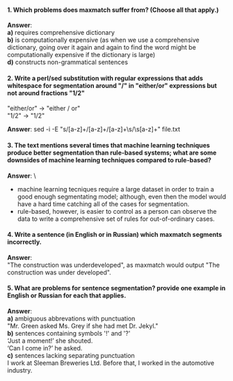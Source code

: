 #### 1. Which problems does maxmatch suffer from? (Choose all that apply.)

**Answer**: \
**a)** requires comprehensive dictionary\
**b)** is computationally expensive  (as when we use a comprehensive dictionary, going over it again and again to find the word might be computationally expensive if the dictionary is large)\
**d)** constructs non-grammatical sentences

#### 2. Write a perl/sed substitution with regular expressions that adds whitespace for segmentation around "/" in "either/or" expressions but not around fractions "1/2"

 "either/or" -> "either / or"\
 "1/2"       -> "1/2"

**Answer**: sed -i -E "s/[a-z]+/[a-z]+/[a-z]+\s/\s[a-z]+" file.txt

#### 3. The text mentions several times that machine learning techniques produce better segmentation than rule-based systems; what are some downsides of machine learning techniques compared to rule-based?

**Answer**: \
+ machine learning tecniques require a large dataset in order to train a good enough segmentating model; although, even then the model would have a hard time catching all of the cases for segmentation.
+ rule-based, however, is easier to control as a person can observe the data to write a comprehensive set of rules for out-of-ordinary cases. 

#### 4. Write a sentence (in English or in Russian) which maxmatch segments incorrectly.

**Answer**: \
"The construction was underdeveloped", as maxmatch would output "The construction was under developed".

#### 5. What are problems for sentence segmentation? provide one example in English or Russian for each that applies.

**Answer**:\
**a)** ambiguous abbrevations with punctuation\
"Mr. Green asked Ms. Grey if she had met Dr. Jekyl."\
**b)** sentences containing symbols '!' and '?'\
‘Just a moment!’ she shouted.\
‘Can I come in?’ he asked.\
**c)** sentences lacking separating punctuation\
I work at Sleeman Breweries Ltd. Before that, I worked in the automotive industry.
